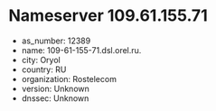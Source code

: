 # Nameserver 109.61.155.71

* as_number: 12389
* name: 109-61-155-71.dsl.orel.ru.
* city: Oryol
* country: RU
* organization: Rostelecom
* version: Unknown
* dnssec: Unknown
